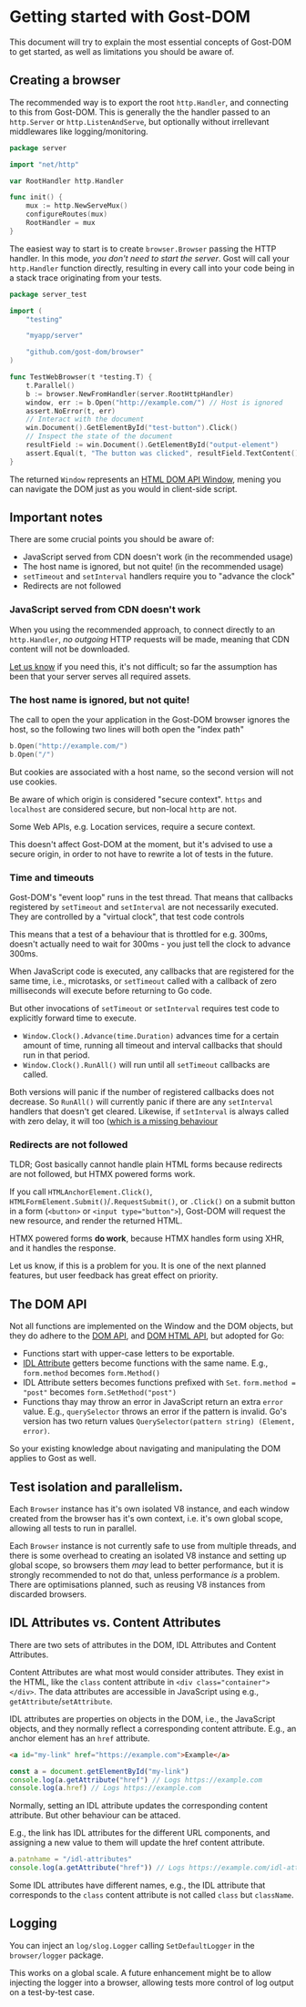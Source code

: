 # Getting started with Gost-DOM

This document will try to explain the most essential concepts of Gost-DOM to get
started, as well as limitations you should be aware of.

## Creating a browser

The recommended way is to export the root `http.Handler`, and connecting to this
from Gost-DOM. This is generally the the handler passed to an `http.Server`
or `http.ListenAndServe`, but optionally without irrellevant middlewares like
logging/monitoring.

```go
package server

import "net/http"

var RootHandler http.Handler

func init() {
    mux := http.NewServeMux()
    configureRoutes(mux)
    RootHandler = mux
}
```

The easiest way to start is to create `browser.Browser` passing the HTTP
handler. In this mode, _you don't need to start the server_. Gost will call your
`http.Handler` function directly, resulting in every call into your code being
in a stack trace originating from your tests.

```go
package server_test

import (
    "testing"

    "myapp/server"

    "github.com/gost-dom/browser"
)

func TestWebBrowser(t *testing.T) {
    t.Parallel()
    b := browser.NewFromHandler(server.RootHttpHandler)
    window, err := b.Open("http://example.com/") // Host is ignored
    assert.NoError(t, err)
    // Interact with the document
    win.Document().GetElementById("test-button").Click()
    // Inspect the state of the document
    resultField := win.Document().GetElementById("output-element")
    assert.Equal(t, "The button was clicked", resultField.TextContent())
}
```

The returned `Window` represents an [HTML DOM API Window](https://developer.mozilla.org/en-US/docs/Web/API/Window), mening you can navigate the DOM just as you would in client-side script.

## Important notes

There are some crucial points you should be aware of:

- JavaScript served from CDN doesn't work (in the recommended usage)
- The host name is ignored, but not quite! (in the recommended usage)
- `setTimeout` and `setInterval` handlers require you to "advance the clock"
- Redirects are not followed

### JavaScript served from CDN doesn't work

When you using the recommended approach, to connect directly to an
`http.Handler`, _no outgoing_ HTTP requests will be made, meaning that CDN content will not be downloaded.

[Let us know](https://github.com/gost-dom/browser/issues/53) if you need this,
it's not difficult; so far the assumption has been that your server serves all
required assets.

### The host name is ignored, but not quite!

The call to open the your application in the Gost-DOM browser ignores the host,
so the following two lines will both open the "index path"

```go
b.Open("http://example.com/")
b.Open("/")
```

But cookies are associated with a host name, so the second version will not use
cookies.

Be aware of which origin is considered "secure context". `https` and `localhost`
are considered secure, but non-local `http` are not.

Some Web APIs, e.g. Location services, require a secure context.

This doesn't affect Gost-DOM at the moment, but it's advised to use a secure
origin, in order to not have to rewrite a lot of tests in the future.

### Time and timeouts

Gost-DOM's "event loop" runs in the test thread. That means that callbacks
registered by `setTimeout` and `setInterval` are not necessarily executed. They
are controlled by a "virtual clock", that test code controls

This means that a test of a behaviour that is throttled for e.g. 300ms, doesn't
actually need to wait for 300ms - you just tell the clock to advance 300ms.

When JavaScript code is executed, any callbacks that are registered for the
same time, i.e., microtasks, or `setTimeout` called with a callback of zero
milliseconds will execute before returning to Go code.

But other invocations of `setTimeout` or `setInterval` requires test code to
explicitly forward time to execute.

- `Window.Clock().Advance(time.Duration)` advances time for a certain amount of
  time, running all timeout and interval callbacks that should run in that
  period.
- `Window.Clock().RunAll()` will run until all `setTimeout` callbacks are
  called.

Both versions will panic if the number of registered callbacks does not
decrease. So `RunAll()` will currently panic if there are any `setInterval`
handlers that doesn't get cleared. Likewise, if `setInterval` is always called
with zero delay, it will too ([which is a missing
behaviour](https://github.com/gost-dom/browser/issues/45)

### Redirects are not followed

TLDR; Gost basically cannot handle plain HTML forms because redirects are not
followed, but HTMX powered forms work.

If you call `HTMLAnchorElement.Click()`,
`HTMLFormElement.Submit()`/`.RequestSubmit()`, or `.Click()` on a submit button
in a form (`<button>` or `<input type="button">`), Gost-DOM will request the new
resource, and render the returned HTML.

HTMX powered forms **do work**, because HTMX handles form using XHR, and it
handles the response.

Let us know, if this is a problem for you. It is one of the next planned
features, but user feedback has great effect on priority.

## The DOM API

Not all functions are implemented on the Window and the DOM objects, but they do
adhere to the [DOM
API](https://developer.mozilla.org/en-US/docs/Web/API/Document_Object_Model),
and [DOM HTML
API](https://developer.mozilla.org/en-US/docs/Web/API/HTML_DOM_API), but adopted
for Go:

- Functions start with upper-case letters to be exportable.
- [IDL Attribute](#idl-attributes-vs-data-attributes) getters become functions with the same name. E.g., `form.method`
     becomes `form.Method()`
- IDL Attribute setters becomes functions prefixed with `Set`. `form.method =
  "post"` becomes `form.SetMethod("post")`
- Functions thay may throw an error in JavaScript return an extra `error` value.
  E.g., `querySelector` throws an error if the pattern is invalid. Go's version
  has two return values `QuerySelector(pattern string) (Element, error)`.

So your existing knowledge about navigating and manipulating the DOM applies to
Gost as well.

## Test isolation and parallelism.

Each `Browser` instance has it's own isolated V8 instance, and each window
created from the browser has it's own context, i.e. it's own global scope,
allowing all tests to run in parallel.

Each `Browser` instance is not currently safe to use from multiple threads, and
there is some overhead to creating an isolated V8 instance and setting up global
scope, so browsers them _may_ lead to better performance, but it is strongly
recommended to not do that, unless performance _is_ a problem. There are
optimisations planned, such as reusing V8 instances from discarded browsers.

## IDL Attributes vs. Content Attributes

There are two sets of attributes in the DOM, IDL Attributes and Content Attributes. 

Content Attributes are what most would consider attributes. They exist in the HTML,
like the `class` content attribute in `<div class="container"></div>`. The data
attributes are accessible in JavaScript using e.g.,
`getAttribute`/`setAttribute`.

IDL attributes are properties on objects in the DOM, i.e., the JavaScript
objects, and they normally reflect a corresponding content attribute. E.g., an
anchor element has an `href` attribute.

```html
<a id="my-link" href="https://example.com">Example</a>
```

```javascript
const a = document.getElementById("my-link")
console.log(a.getAttribute("href") // Logs https://example.com
console.log(a.href) // Logs https://example.com
```

Normally, setting an IDL attribute updates the corresponding content attribute. But
other behaviour can be attaced.

E.g., the link has IDL attributes for the different URL components, and
assigning a new value to them will update the href content attribute.

```javascript
a.patnhame = "/idl-attributes"
console.log(a.getAttribute("href")) // Logs https://example.com/idl-attributes
```

Some IDL attributes have different names, e.g., the IDL attribute that
corresponds to the `class` content attribute is not called `class` but `className`.

## Logging

You can inject an `log/slog.Logger` calling `SetDefaultLogger` in
the `browser/logger` package.

This works on a global scale. A future enhancement might be to allow injecting
the logger into a browser, allowing tests more control of log output on a
test-by-test case.
